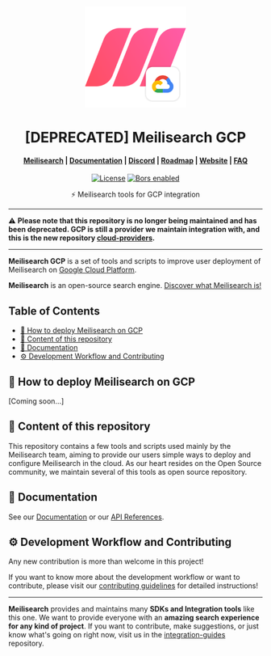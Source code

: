<p align="center">
  <img src="https://raw.githubusercontent.com/meilisearch/integration-guides/main/assets/logos/meilisearch_gcp.svg" alt="Meilisearch-GCP" width="200" height="200" />
</p>

<h1 align="center">[DEPRECATED] Meilisearch GCP</h1>

<h4 align="center">
  <a href="https://github.com/meilisearch/meilisearch">Meilisearch</a> |
  <a href="https://docs.meilisearch.com">Documentation</a> |
  <a href="https://discord.meilisearch.com">Discord</a> |
  <a href="https://roadmap.meilisearch.com/tabs/1-under-consideration">Roadmap</a> |
  <a href="https://www.meilisearch.com">Website</a> |
  <a href="https://docs.meilisearch.com/faq">FAQ</a>
</h4>

<p align="center">
  <a href="https://github.com/meilisearch/meilisearch-gcp/blob/main/LICENSE"><img src="https://img.shields.io/badge/license-MIT-informational" alt="License"></a>
  <a href="https://ms-bors.herokuapp.com/repositories/69"><img src="https://bors.tech/images/badge_small.svg" alt="Bors enabled"></a>
</p>

<p align="center">⚡ Meilisearch tools for GCP integration</p>

---------

⚠️ **Please note that this repository is no longer being maintained and has been deprecated. GCP is still a provider we maintain integration with, and this is the new repository [cloud-providers](https://github.com/meilisearch/cloud-providers).**

---------

**Meilisearch GCP** is a set of tools and scripts to improve user deployment of Meilisearch on [Google Cloud Platform](https://cloud.google.com).

**Meilisearch** is an open-source search engine. [Discover what Meilisearch is!](https://github.com/meilisearch/meilisearch)

## Table of Contents <!-- omit in toc -->

- [🚀 How to deploy Meilisearch on GCP](#-how-to-deploy-meilisearch-on-gcp)
- [🎁 Content of this repository](#-content-of-this-repository)
- [📖 Documentation](#-documentation)
- [⚙️ Development Workflow and Contributing](#️-development-workflow-and-contributing)

## 🚀 How to deploy Meilisearch on GCP

[Coming soon...]

## 🎁 Content of this repository

This repository contains a few tools and scripts used mainly by the Meilisearch team, aiming to provide our users simple ways to deploy and configure Meilisearch in the cloud. As our heart resides on the Open Source community, we maintain several of this tools as open source repository.

## 📖 Documentation

See our [Documentation](https://docs.meilisearch.com/learn/tutorials/getting_started.html) or our [API References](https://docs.meilisearch.com/reference/api/).

## ⚙️ Development Workflow and Contributing

Any new contribution is more than welcome in this project!

If you want to know more about the development workflow or want to contribute, please visit our [contributing guidelines](/CONTRIBUTING.md) for detailed instructions!

<hr>

**Meilisearch** provides and maintains many **SDKs and Integration tools** like this one. We want to provide everyone with an **amazing search experience for any kind of project**. If you want to contribute, make suggestions, or just know what's going on right now, visit us in the [integration-guides](https://github.com/meilisearch/integration-guides) repository.
